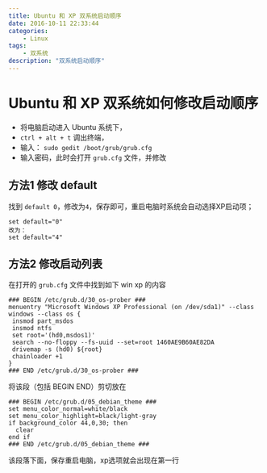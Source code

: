 ```yaml
---
title: Ubuntu 和 XP 双系统启动顺序
date: 2016-10-11 22:33:44
categories:
	- Linux
tags:
	- 双系统
description: "双系统启动顺序"
---
```


# Ubuntu 和 XP 双系统如何修改启动顺序

+ 将电脑启动进入 Ubuntu 系统下，
+ `ctrl + alt + t` 调出终端，
+ 输入： `sudo gedit /boot/grub/grub.cfg`
+ 输入密码，此时会打开 `grub.cfg` 文件，并修改


## 方法1 修改 default

找到 `default 0`，修改为`4`，保存即可，重启电脑时系统会自动选择XP启动项；
```
set default="0"
改为：
set default="4"
```

## 方法2 修改启动列表
在打开的 `grub.cfg` 文件中找到如下 win xp 的内容

```
### BEGIN /etc/grub.d/30_os-prober ###
menuentry "Microsoft Windows XP Professional (on /dev/sda1)" --class windows --class os {
 insmod part_msdos
 insmod ntfs
 set root='(hd0,msdos1)'
 search --no-floppy --fs-uuid --set=root 1460AE9B60AE82DA
 drivemap -s (hd0) ${root}
 chainloader +1
}
### END /etc/grub.d/30_os-prober ###
```

将该段（包括 BEGIN END）剪切放在

```
### BEGIN /etc/grub.d/05_debian_theme ###
set menu_color_normal=white/black
set menu_color_highlight=black/light-gray
if background_color 44,0,30; then
  clear
end if
### END /etc/grub.d/05_debian_theme ###
```

该段落下面，保存重启电脑，xp选项就会出现在第一行
